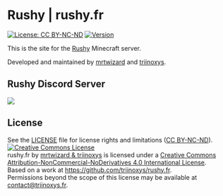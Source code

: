 # Rushy | rushy.fr  
[![License: CC BY-NC-ND](https://img.shields.io/badge/License-CC%20BY--NC--ND-blue.svg)](https://creativecommons.org/licenses/by-nc-nd/4.0/) [![Version](https://img.shields.io/badge/Version-1.0.0-blue.svg)](https://github.com/triinoxys/rushy.fr)  
  
This is the site for the [Rushy](https://rushy.fr/) Minecraft server.
  
Developed and maintained by [mrtwizard](https://mrtwizard.fr) and [triinoxys](https://triinoxys.fr).


## Rushy Discord Server
[![](https://discordapp.com/api/guilds/303254221648691201/embed.png?style=banner2)](https://discord.gg/B32Bmt)


## License
See the [LICENSE](LICENSE.md) file for license rights and limitations ([CC BY-NC-ND](http://creativecommons.org/licenses/by-nc-nd/4.0/)).
<a rel="license" href="http://creativecommons.org/licenses/by-nc-nd/4.0/"><img alt="Creative Commons License" style="border-width:0" src="https://i.creativecommons.org/l/by-nc-nd/4.0/88x31.png" /></a><br /><span xmlns:dct="http://purl.org/dc/terms/" property="dct:title">rushy.fr</span> by <a xmlns:cc="http://creativecommons.org/ns#" href="https://github.com/triinoxys/rushy.fr" property="cc:attributionName" rel="cc:attributionURL">mrtwizard & triinoxys</a> is licensed under a <a rel="license" href="http://creativecommons.org/licenses/by-nc-nd/4.0/">Creative Commons Attribution-NonCommercial-NoDerivatives 4.0 International License</a>.<br />Based on a work at <a xmlns:dct="http://purl.org/dc/terms/" href="https://github.com/triinoxys/rushy.fr" rel="dct:source">https://github.com/triinoxys/rushy.fr</a>.<br />Permissions beyond the scope of this license may be available at <a xmlns:cc="http://creativecommons.org/ns#" href="contact@triinoxys.fr" rel="cc:morePermissions">contact@triinoxys.fr</a>.